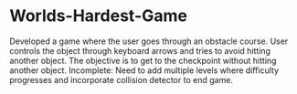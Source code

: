 # Worlds-Hardest-Game
Developed a game where the user goes through an obstacle course. 
User controls the object through keyboard arrows and tries to avoid hitting another object.
The objective is to get to the checkpoint without hitting another object.
Incomplete: Need to add multiple levels where difficulty progresses and incorporate collision detector to end game.
